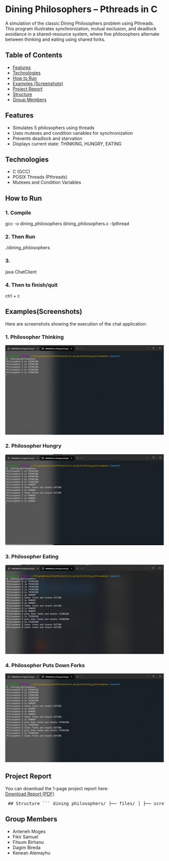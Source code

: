 # Dining Philosophers – Pthreads in C

A simulation of the classic Dining Philosophers problem using Pthreads. This program illustrates synchronization, mutual exclusion, and deadlock avoidance in a shared-resource system, where five philosophers alternate between thinking and eating using shared forks.

## Table of Contents

- [Features](#features)
- [Technologies](#technologies)
- [How to Run](#how-to-run)
- [Examples (Screenshots)](#examplesscreenshots)
- [Project Report](#project-report)
- [Structure](#structure)
- [Group Members](#group-members)

## Features

- Simulates 5 philosophers using threads
- Uses mutexes and condition variables for synchronization
- Prevents deadlock and starvation
- Displays current state: THINKING, HUNGRY, EATING

## Technologies

- C (GCC)
- POSIX Threads (Pthreads)
- Mutexes and Condition Variables

## How to Run

### 1. Compile
gcc -o dining_philosophers dining_philosophers.c -lpthread

### 2. Then Run
./dining_philosophers

### 3. 
java ChatClient

### 4. Then to finish/quit
ctrl + c

## Examples(Screenshots)

Here are screenshots showing the execution of the chat application:

### 1. Philosopher Thinking
![Screenshot 1](files/screenshots/1.jpg)

### 2. Philosopher Hungry
![Screenshot 2](files/screenshots/2.jpg)

### 3. Philosopher Eating
![Screenshot 3](files/screenshots/3.jpg)

### 4. Philosopher Puts Down Forks
![Screenshot 4](files/screenshots/4.jpg)

## Project Report

You can download the 1-page project report here:  
[Download Report (PDF)](files/report.pdf)

<pre> ## Structure ``` dining_philosophers/ ├── files/ │ ├── screenshots/ │ │ └── 1.jpg – 4.jpg │ └── report.pdf ├── dining_philosophers.c – Source code for the simulation └── README.md – Project overview and instructions ``` </pre>

## Group Members

- Anteneh Moges
- Fikir Samuel  
- Fitsum Birhanu
- Dagim Bireda  
- Kenean Alemayhu